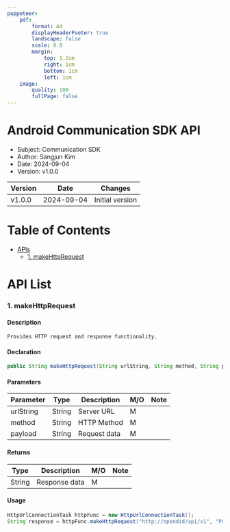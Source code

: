 ```yaml
---
puppeteer:
    pdf:
        format: A4
        displayHeaderFooter: true
        landscape: false
        scale: 0.8
        margin:
            top: 1.2cm
            right: 1cm
            bottom: 1cm
            left: 1cm
    image:
        quality: 100
        fullPage: false
---
```


Android Communication SDK API
==

- Subject: Communication SDK
- Author: Sangjun Kim
- Date: 2024-09-04
- Version: v1.0.0

| Version | Date       | Changes                  |
| ------- | ---------- | ------------------------ |
| v1.0.0  | 2024-09-04 | Initial version          |


<div style="page-break-after: always;"></div>

# Table of Contents
- [APIs](#api-list)
  - [1. makeHttpRequest](#1-makehttprequest)


# API List
### 1. makeHttpRequest

#### Description
`Provides HTTP request and response functionality.`

#### Declaration

```java
public String makeHttpRequest(String urlString, String method, String payload)
```

#### Parameters

| Parameter | Type   | Description                | **M/O** | **Note** |
|-----------|--------|----------------------------|---------|---------|
| urlString    | String    | Server URL |M| |
| method    | String    | HTTP Method |M| |
| payload    | String    | Request data |M| |

#### Returns

| Type | Description                |**M/O** | **Note** |
|------|----------------------------|---------|-------------|
| String  | Response data |M| |

#### Usage
```java
HttpUrlConnectionTask httpFunc = new HttpUrlConnectionTask();
String response = httpFunc.makeHttpRequest("http://opendid/api/v1", "POST", requestData);
```

<br>
